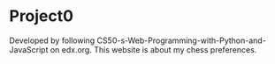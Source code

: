 # Project0
Developed by following CS50-s-Web-Programming-with-Python-and-JavaScript on edx.org. This website is about my chess preferences.
